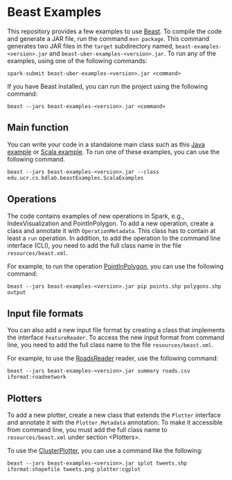 # Beast Examples

This repository provides a few examples to use [Beast](https://www.bitbucket.org/eldawy/beast).
To compile the code and generate a JAR file, run the command `mvn package`.
This command generates two JAR files in the `target` subdirectory named,
`beast-examples-<version>.jar` and `beast-uber-examples-<version>.jar`.
To run any of the examples, using one of the following commands:

```shell
spark-submit beast-uber-examples-<version>.jar <command>
```

If you have Beast installed, you can run the project using the following command:
```shell
beast --jars beast-examples-<version>.jar <command>
```

## Main function
You can write your code in a standalone main class such as this
[Java example](src/main/java/edu/ucr/cs/bdlab/beastExamples/JavaExamples.java)
or [Scala example](src/main/scala/edu/ucr/cs/bdlab/beastExamples/ScalaExamples.scala).
To run one of these examples, you can use the following command.
```shell
beast --jars beast-examples-<version>.jar --class edu.ucr.cs.bdlab.beastExamples.ScalaExamples
```

## Operations
The code contains examples of new operations in Spark, e.g., IndexVisualization and PointInPolygon. To add a new operation, create a class
and annotate it with `OperationMetadata`. This class has to contain at least a `run` operation.
In addition, to add the operation to the command line interface (CLI), you need to add
the full class name in the file `resources/beast.xml`.

For example, to run the operation
[PointInPolygon](src/main/java/edu/ucr/cs/bdlab/beastExamples/PointInPolygon.java),
you can use the following command:
```shell
beast --jars beast-examples-<version>.jar pip points.shp polygons.shp output
```

## Input file formats
You can also add a new input file format by creating a class that implements the interface
`FeatureReader`. To access the new input format from command line, you need to add the full class name
to the file `resources/beast.xml`.

For example, to use the
[RoadsReader](src/main/java/edu/ucr/cs/bdlab/beastExamples/RoadsReader.java) reader,
use the following command:
```shell
beast --jars beast-examples-<version>.jar summary roads.csv iformat:roadnetwork
```

## Plotters
To add a new plotter, create a new class that extends the `Plotter` interface and annotate it with
the `Plotter.Metadata` annotation. To make it accessible from command line, you must add the full
class name to `resources/beast.xml` under section &lt;Plotters&gt;.

To use the
[ClusterPlotter](src/main/java/edu/ucr/cs/bdlab/beastExamples/ClusterPlotter.java),
you can use a command like the following:
```shell
beast --jars beast-examples-<version>.jar splot tweets.shp iformat:shapefile tweets.png plotter:cgplot
```